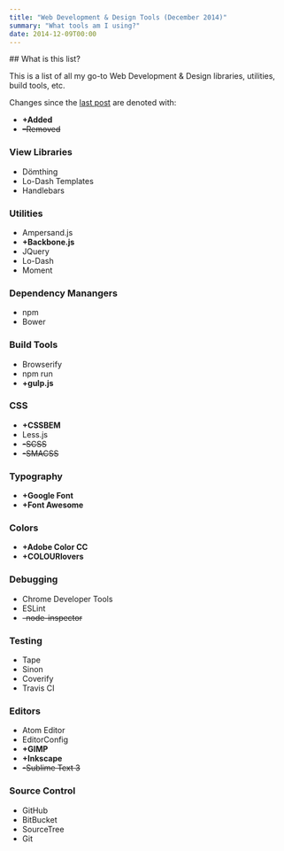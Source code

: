 ```yaml
---
title: "Web Development & Design Tools (December 2014)"
summary: "What tools am I using?"
date: 2014-12-09T00:00
---
```


<post-header />
## What is this list?

This is a list of all my go-to Web Development & Design libraries, utilities, build tools, etc.

Changes since the [last post](./2014-10-04_Web_Dev_and_Design_Tools.md) are denoted with:

- **+Added**
- ~~–Removed~~

### View Libraries

- Dömthing
- Lo-Dash Templates
- Handlebars

### Utilities

- Ampersand.js
- **+Backbone.js**
- JQuery
- Lo-Dash
- Moment

### Dependency Manangers

- npm
- Bower

### Build Tools

- Browserify
- npm run
- **+gulp.js**

### CSS

- **+CSSBEM**
- Less.js
- ~~-SCSS~~
- ~~-SMACSS~~

### Typography

- **+Google Font**
- **+Font Awesome**

### Colors

- **+Adobe Color CC**
- **+COLOURlovers**

### Debugging

- Chrome Developer Tools
- ESLint
- ~~-node-inspector~~

### Testing

- Tape
- Sinon
- Coverify
- Travis CI

### Editors

- Atom Editor
- EditorConfig
- **+GIMP**
- **+Inkscape**
- ~~-Sublime Text 3~~

### Source Control

- GitHub
- BitBucket
- SourceTree
- Git
